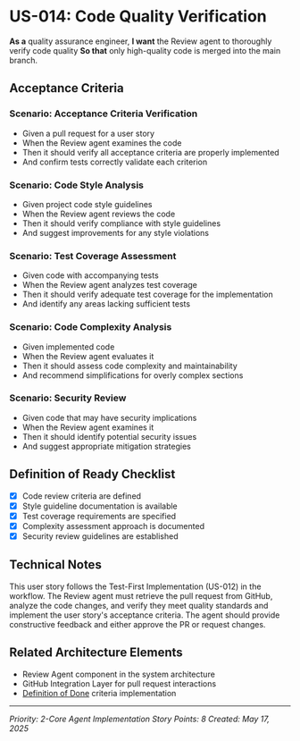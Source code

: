 # US-014: Code Quality Verification

**As a** quality assurance engineer,
**I want** the Review agent to thoroughly verify code quality
**So that** only high-quality code is merged into the main branch.

## Acceptance Criteria

### Scenario: Acceptance Criteria Verification
- Given a pull request for a user story
- When the Review agent examines the code
- Then it should verify all acceptance criteria are properly implemented
- And confirm tests correctly validate each criterion

### Scenario: Code Style Analysis
- Given project code style guidelines
- When the Review agent reviews the code
- Then it should verify compliance with style guidelines
- And suggest improvements for any style violations

### Scenario: Test Coverage Assessment
- Given code with accompanying tests
- When the Review agent analyzes test coverage
- Then it should verify adequate test coverage for the implementation
- And identify any areas lacking sufficient tests

### Scenario: Code Complexity Analysis
- Given implemented code
- When the Review agent evaluates it
- Then it should assess code complexity and maintainability
- And recommend simplifications for overly complex sections

### Scenario: Security Review
- Given code that may have security implications
- When the Review agent examines it
- Then it should identify potential security issues
- And suggest appropriate mitigation strategies

## Definition of Ready Checklist

- [x] Code review criteria are defined
- [x] Style guideline documentation is available
- [x] Test coverage requirements are specified
- [x] Complexity assessment approach is documented
- [x] Security review guidelines are established

## Technical Notes

This user story follows the Test-First Implementation (US-012) in the workflow. The Review agent must retrieve the pull request from GitHub, analyze the code changes, and verify they meet quality standards and implement the user story's acceptance criteria. The agent should provide constructive feedback and either approve the PR or request changes.

## Related Architecture Elements

- Review Agent component in the system architecture
- GitHub Integration Layer for pull request interactions
- [Definition of Done](/docs/process/definition-of-done.md) criteria implementation

---

*Priority: 2-Core Agent Implementation*
*Story Points: 8*
*Created: May 17, 2025*
